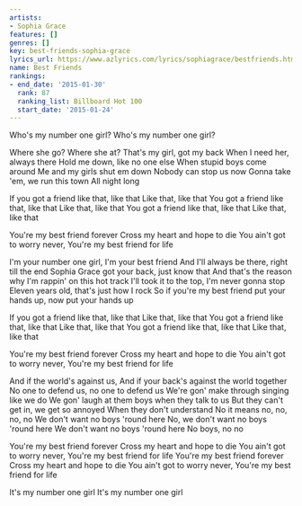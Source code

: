 ```yaml
---
artists:
- Sophia Grace
features: []
genres: []
key: best-friends-sophia-grace
lyrics_url: https://www.azlyrics.com/lyrics/sophiagrace/bestfriends.html
name: Best Friends
rankings:
- end_date: '2015-01-30'
  rank: 87
  ranking_list: Billboard Hot 100
  start_date: '2015-01-24'
---
```


Who's my number one girl?
Who's my number one girl?

Where she go?
Where she at?
That's my girl, got my back
When I need her, always there
Hold me down, like no one else
When stupid boys come around
Me and my girls shut em down
Nobody can stop us now
Gonna take 'em, we run this town
All night long

If you got a friend like that, like that
Like that, like that
You got a friend like that, like that
Like that, like that
You got a friend like that, like that
Like that, like that

You're my best friend forever
Cross my heart and hope to die
You ain't got to worry never,
You're my best friend for life

I'm your number one girl, I'm your best friend
And I'll always be there, right till the end
Sophia Grace got your back, just know that
And that's the reason why I'm rappin' on this hot track
I'll took it to the top, I'm never gonna stop
Eleven years old, that's just how I rock
So if you're my best friend put your hands up, now put your hands up

If you got a friend like that, like that
Like that, like that
You got a friend like that, like that
Like that, like that
You got a friend like that, like that
Like that, like that

You're my best friend forever
Cross my heart and hope to die
You ain't got to worry never,
You're my best friend for life

And if the world's against us,
And if your back's against the world together
No one to defend us, no one to defend us
We're gon' make through singing like we do
We gon' laugh at them boys when they talk to us
But they can't get in, we get so annoyed
When they don't understand No it means no, no, no, no
We don't want no boys 'round here
No, we don't want no boys 'round here
We don't want no boys 'round here
No boys, no no

You're my best friend forever
Cross my heart and hope to die
You ain't got to worry never,
You're my best friend for life
You're my best friend forever
Cross my heart and hope to die
You ain't got to worry never,
You're my best friend for life

It's my number one girl
It's my number one girl



